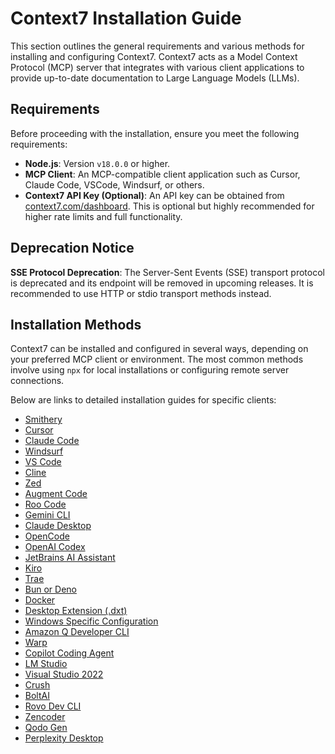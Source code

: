 # Context7 Installation Guide

This section outlines the general requirements and various methods for installing and configuring Context7. Context7 acts as a Model Context Protocol (MCP) server that integrates with various client applications to provide up-to-date documentation to Large Language Models (LLMs).

## Requirements

Before proceeding with the installation, ensure you meet the following requirements:

-   **Node.js**: Version `v18.0.0` or higher.
-   **MCP Client**: An MCP-compatible client application such as Cursor, Claude Code, VSCode, Windsurf, or others.
-   **Context7 API Key (Optional)**: An API key can be obtained from [context7.com/dashboard](https://context7.com/dashboard). This is optional but highly recommended for higher rate limits and full functionality.

## Deprecation Notice

**SSE Protocol Deprecation**: The Server-Sent Events (SSE) transport protocol is deprecated and its endpoint will be removed in upcoming releases. It is recommended to use HTTP or stdio transport methods instead.

## Installation Methods

Context7 can be installed and configured in several ways, depending on your preferred MCP client or environment. The most common methods involve using `npx` for local installations or configuring remote server connections.

Below are links to detailed installation guides for specific clients:

- [Smithery](Client_Installations/Smithery_Installation.md)
- [Cursor](Client_Installations/Cursor_Installation.md)
- [Claude Code](Client_Installations/Claude_Code_Installation.md)
- [Windsurf](Client_Installations/Windsurf_Installation.md)
- [VS Code](Client_Installations/VSCode_Installation.md)
- [Cline](Client_Installations/Cline_Installation.md)
- [Zed](Client_Installations/Zed_Installation.md)
- [Augment Code](Client_Installations/Augment_Code_Installation.md)
- [Roo Code](Client_Installations/Roo_Code_Installation.md)
- [Gemini CLI](Client_Installations/Gemini_CLI_Installation.md)
- [Claude Desktop](Client_Installations/Claude_Desktop_Installation.md)
- [OpenCode](Client_Installations/Opencode_Installation.md)
- [OpenAI Codex](Client_Installations/OpenAI_Codex_Installation.md)
- [JetBrains AI Assistant](Client_Installations/JetBrains_AI_Assistant_Installation.md)
- [Kiro](Client_Installations/Kiro_Installation.md)
- [Trae](Client_Installations/Trae_Installation.md)
- [Bun or Deno](Client_Installations/Bun_Deno_Installation.md)
- [Docker](Client_Installations/Docker_Installation.md)
- [Desktop Extension (.dxt)](Client_Installations/Desktop_Extension_Installation.md)
- [Windows Specific Configuration](Client_Installations/Windows_Installation.md)
- [Amazon Q Developer CLI](Client_Installations/Amazon_Q_Developer_CLI_Installation.md)
- [Warp](Client_Installations/Warp_Installation.md)
- [Copilot Coding Agent](Client_Installations/Copilot_Coding_Agent_Installation.md)
- [LM Studio](Client_Installations/LM_Studio_Installation.md)
- [Visual Studio 2022](Client_Installations/Visual_Studio_2022_Installation.md)
- [Crush](Client_Installations/Crush_Installation.md)
- [BoltAI](Client_Installations/BoltAI_Installation.md)
- [Rovo Dev CLI](Client_Installations/Rovo_Dev_CLI_Installation.md)
- [Zencoder](Client_Installations/Zencoder_Installation.md)
- [Qodo Gen](Client_Installations/Qodo_Gen_Installation.md)
- [Perplexity Desktop](Client_Installations/Perplexity_Desktop_Installation.md)
